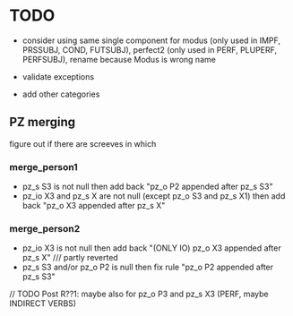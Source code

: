 # TODO



- consider using same single component for modus (only used in IMPF, PRSSUBJ, COND, FUTSUBJ), perfect2 (only used in PERF, PLUPERF, PERFSUBJ), rename because Modus is wrong name

- validate exceptions
- add other categories



## PZ merging

figure out if there are screeves in which

### merge_person1

- pz_s S3 is not null
then add back "pz_o P2 appended after pz_s S3"
- pz_io X3 and pz_s X are not null (except pz_o S3 and pz_s X1)
then add back "pz_o X3 appended after pz_s X"

### merge_person2

- pz_io X3 is not null
then add back "(ONLY IO) pz_o X3 appended after pz_s X"
/// partly reverted
- pz_s S3 and/or pz_o P2 is null
then fix rule "pz_o P2 appended after pz_s S3"

// TODO Post R??1: maybe also for pz_o P3 and pz_s X3 (PERF, maybe INDIRECT VERBS)
